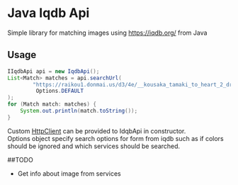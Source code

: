 # Java Iqdb Api
Simple library for matching images using https://iqdb.org/ from Java

## Usage
```Java
IIqdbApi api = new IqdbApi();
List<Match> matches = api.searchUrl(
        "https://raikou1.donmai.us/d3/4e/__kousaka_tamaki_to_heart_2_drawn_by_kyougoku_shin__d34e4cf0a437a5d65f8e82b7bcd02606.jpg",
         Options.DEFAULT
);
for (Match match: matches) {
    System.out.println(match.toString());
}
```

Custom [HttpClient](https://hc.apache.org/httpcomponents-client-ga/httpclient/apidocs/) can be provided to IdqbApi in
 constructor. \
Options object specify search options for form from iqdb such as if colors should be ignored and which services 
should be searched.

##TODO
* Get info about image from services 